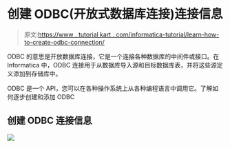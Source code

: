 # 创建 ODBC(开放式数据库连接)连接信息

> 原文:[https://www . tutorial kart . com/informatica-tutorial/learn-how-to-create-odbc-connection/](https://www.tutorialkart.com/informatica-tutorial/learn-how-to-create-odbc-connection/)

ODBC 的意思是开放数据库连接，它是一个连接各种数据库的中间件或接口。在 Informatica 中，ODBC 连接用于从数据库导入源和目标数据库表，并将这些源定义添加到存储库中。

ODBC 是一个 API，您可以在各种操作系统上从各种编程语言中调用它。了解如何逐步创建和添加 ODBC

## 创建 ODBC 连接信息

[![](../Images/925da31b32d6bc3827932f6c8afb11bb.png)](https://www.tutorialkart.com/)
